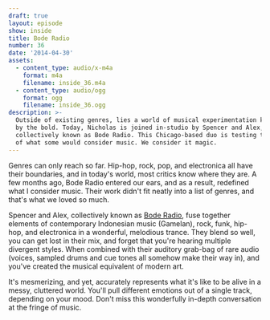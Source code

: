 ```yaml
---
draft: true
layout: episode
show: inside
title: Bode Radio
number: 36
date: '2014-04-30'
assets:
  - content_type: audio/x-m4a
    format: m4a
    filename: inside_36.m4a
  - content_type: audio/ogg
    format: ogg
    filename: inside_36.ogg
description: >-
  Outside of existing genres, lies a world of musical experimentation known only
  by the bold. Today, Nicholas is joined in-studio by Spencer and Alex,
  collectively known as Bode Radio. This Chicago-based duo is testing the limits
  of what some would consider music. We consider it magic.
---
```

Genres can only reach so far. Hip-hop, rock, pop, and electronica all have their boundaries, and in today's world, most critics know where they are. A few months ago, Bode Radio entered our ears, and as a result, redefined what I consider music. Their work didn't fit neatly into a list of genres, and that's what we loved so much.

Spencer and Alex, collectively known as [Bode Radio](https://www.facebook.com/BodeRadio), fuse together elements of contemporary Indonesian music (Gamelan), rock, funk, hip-hop, and electronica in a wonderful, melodious trance. They blend so well, you can get lost in their mix, and forget that you're hearing multiple divergent styles. When combined with their auditory grab-bag of rare audio (voices, sampled drums and cue tones all somehow make their way in), and you've created the musical equivalent of modern art.

It's mesmerizing, and yet, accurately represents what it's like to be alive in a messy, cluttered world. You'll pull different emotions out of a single track, depending on your mood. Don't miss this wonderfully in-depth conversation at the fringe of music.